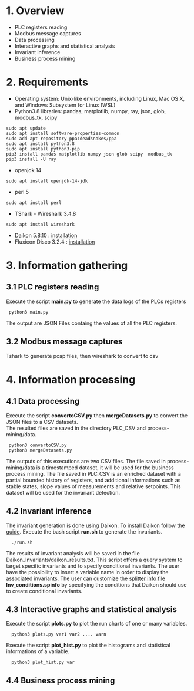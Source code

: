 # 1. Overview
- PLC registers reading
- Modbus message captures
- Data processing
- Interactive graphs and statistical analysis
- Invariant inference
- Business process mining


# 2. Requirements

- Operating system: Unix-like environments, including Linux, Mac OS X, and Windows Subsystem for Linux (WSL) 
- Python3.8 libraries: pandas, matplotlib, numpy, ray, json, glob, modbus_tk, scipy
 
 ```
sudo apt update
 sudo apt install software-properties-common
 sudo add-apt-repository ppa:deadsnakes/ppa
 sudo apt install python3.8
 sudo apt install python3-pip
 pip3 install pandas matplotlib numpy json glob scipy  modbus_tk
 pip3 install -U ray
 ```
- openjdk 14
 
 ```
 sudo apt install openjdk-14-jdk
 ```

- perl 5
 
```
sudo apt install perl
```

- TShark - Wireshark 3.4.8
 
```
sudo apt install wireshark
```
- Daikon 5.8.10 : [installation](Installation_Daikon.sh)
- Fluxicon Disco 3.2.4 : [installation](https://fluxicon.com/disco/)


# 3. Information gathering

## 3.1 PLC registers reading
 Execute the script **main.py** to generate the data logs of the PLCs registers 
 
 ```
  python3 main.py 
```
The output are JSON Files containg the values of all the PLC registers.

## 3.2 Modbus message captures
Tshark to generate pcap files, then wireshark to convert to csv

# 4. Information processing

## 4.1 Data processing

Execute the script 	**convertoCSV.py** then **mergeDatasets.py** to convert the JSON files to a CSV datasets.  
The resulted files are saved in the directory PLC_CSV and process-mining/data.
 ```
  python3 convertoCSV.py
  python3 mergeDatasets.py 
```
The outputs of this executions are two CSV files. 
The file saved in process-mining/data is a timestamped dataset, it will be used for the business process mining. 
The file saved in PLC_CSV is an enriched dataset with a partial bounded history of registers, and additional informations such as stable states, slope values of measurements and relative setpoints. This dataset will be used for the invariant detection. 

 

## 4.2 Invariant inference
The invariant generation is done using Daikon. To install Daikon follow the [guide](Installation_Daikon.sh). 
Execute the bash script **run.sh** to generate the invariants. 
```
  ./run.sh 
```
The results of invariant analysis will be saved in the file Daikon_Invariants/daikon_results.txt.
This script offers a query system to target specific invariants and to specify conditional invariants.
The user have the possibility to insert a variable name in order to display the associated invariants. 
The user can customize the [splitter info file](https://plse.cs.washington.edu/daikon/download/doc/daikon/Enhancing-Daikon-output.html#Splitter-info-file-format) **Inv_conditions.spinfo** by specifying the conditions that Daikon should use to create conditional invariants. 




## 4.3 Interactive graphs and statistical analysis
Execute the script **plots.py** to plot the run charts of one or many variables. 
```
  python3 plots.py var1 var2 .... varn
```
Execute the script **plot_hist.py** to plot the histograms and statistical informations of a variable.
```
  python3 plot_hist.py var  
```

## 4.4 Business process mining
